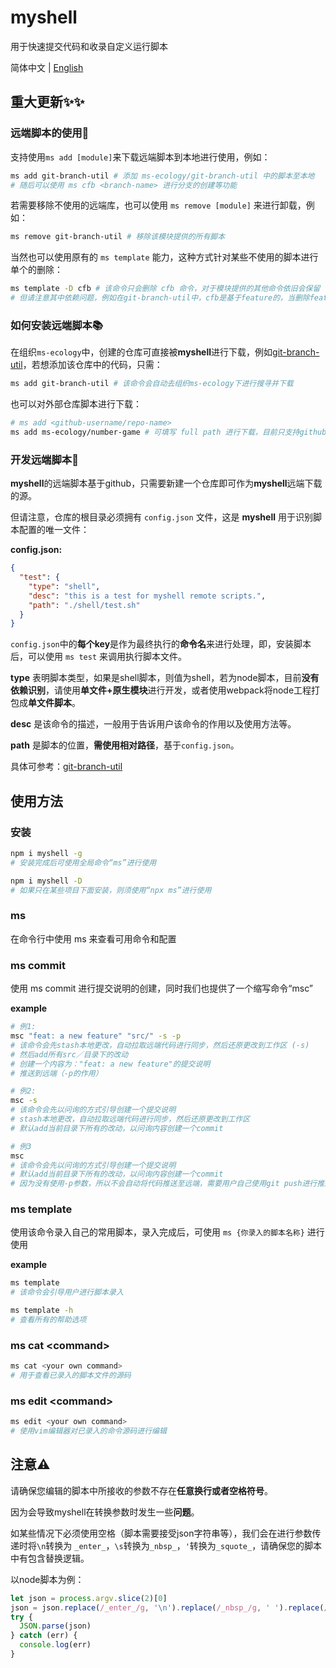 # myshell

用于快速提交代码和收录自定义运行脚本

简体中文 | [English](./README.md)

## 重大更新✨✨

### 远端脚本的使用🚀

支持使用`ms add [module]`来下载远端脚本到本地进行使用，例如：

```sh
ms add git-branch-util # 添加 ms-ecology/git-branch-util 中的脚本至本地
# 随后可以使用 ms cfb <branch-name> 进行分支的创建等功能
```

若需要移除不使用的远端库，也可以使用 `ms remove [module]` 来进行卸载，例如：

```sh
ms remove git-branch-util # 移除该模块提供的所有脚本
```

当然也可以使用原有的 `ms template` 能力，这种方式针对某些不使用的脚本进行单个的删除：

```sh
ms template -D cfb # 该命令只会删除 cfb 命令，对于模块提供的其他命令依旧会保留
# 但请注意其中依赖问题，例如在git-branch-util中，cfb是基于feature的，当删除feature之后，cfb相应的也会执行出错
```

### 如何安装远端脚本📚

在组织`ms-ecology`中，创建的仓库可直接被**myshell**进行下载，例如[git-branch-util](https://github.com/ms-ecology/git-branch-util)，若想添加该仓库中的代码，只需：

```sh
ms add git-branch-util # 该命令会自动去组织ms-ecology下进行搜寻并下载
```

也可以对外部仓库脚本进行下载：

```sh
# ms add <github-username/repo-name>
ms add ms-ecology/number-game # 可填写 full path 进行下载，目前只支持github，gitlab等后续会考虑支持
```

### 开发远端脚本🔧

**myshell**的远端脚本基于github，只需要新建一个仓库即可作为**myshell**远端下载的源。

但请注意，仓库的根目录必须拥有 `config.json` 文件，这是 **myshell** 用于识别脚本配置的唯一文件：

**config.json:**

```json
{
  "test": {
    "type": "shell",
    "desc": "this is a test for myshell remote scripts.",
    "path": "./shell/test.sh"
  }
}
```

`config.json`中的**每个key**是作为最终执行的**命令名**来进行处理，即，安装脚本后，可以使用 `ms test` 来调用执行脚本文件。

**type** 表明脚本类型，如果是shell脚本，则值为shell，若为node脚本，目前**没有依赖识别**，请使用**单文件+原生模块**进行开发，或者使用webpack将node工程打包成**单文件脚本**。

**desc** 是该命令的描述，一般用于告诉用户该命令的作用以及使用方法等。

**path** 是脚本的位置，**需使用相对路径**，基于`config.json`。

具体可参考：[git-branch-util](https://github.com/ms-ecology/git-branch-util)

## 使用方法

### 安装

```sh
npm i myshell -g 
# 安装完成后可使用全局命令“ms”进行使用
```

```sh
npm i myshell -D 
# 如果只在某些项目下面安装，则须使用“npx ms”进行使用
```

### ms

在命令行中使用 ms 来查看可用命令和配置

### ms commit

使用 ms commit 进行提交说明的创建，同时我们也提供了一个缩写命令“msc”

**example**

```sh
# 例1:
msc "feat: a new feature" "src/" -s -p
# 该命令会先stash本地更改，自动拉取远端代码进行同步，然后还原更改到工作区 (-s)
# 然后add所有src／目录下的改动
# 创建一个内容为："feat: a new feature"的提交说明
# 推送到远端（-p的作用）

# 例2:
msc -s
# 该命令会先以问询的方式引导创建一个提交说明
# stash本地更改，自动拉取远端代码进行同步，然后还原更改到工作区
# 默认add当前目录下所有的改动，以问询内容创建一个commit

# 例3
msc
# 该命令会先以问询的方式引导创建一个提交说明
# 默认add当前目录下所有的改动，以问询内容创建一个commit
# 因为没有使用-p参数，所以不会自动将代码推送至远端，需要用户自己使用git push进行推送
```

### ms template

使用该命令录入自己的常用脚本，录入完成后，可使用 `ms {你录入的脚本名称}` 进行使用

**example**

```sh
ms template
# 该命令会引导用户进行脚本录入

ms template -h
# 查看所有的帮助选项
```

### ms cat \<command\>

```sh
ms cat <your own command>
# 用于查看已录入的脚本文件的源码
```

### ms edit \<command\>

```sh
ms edit <your own command>
# 使用vim编辑器对已录入的命令源码进行编辑
```

## 注意⚠️

请确保您编辑的脚本中所接收的参数不存在**任意换行或者空格符号**。

因为会导致myshell在转换参数时发生一些**问题**。

如某些情况下必须使用空格（脚本需要接受json字符串等），我们会在进行参数传递时将`\n`转换为 `_enter_`，`\s`转换为`_nbsp_`，`'`转换为`_squote_`，请确保您的脚本中有包含替换逻辑。

以node脚本为例：

```js
let json = process.argv.slice(2)[0]
json = json.replace(/_enter_/g, '\n').replace(/_nbsp_/g, ' ').replace(/_squote_/g, "'")
try {
  JSON.parse(json)
} catch (err) {
  console.log(err)
}
```
